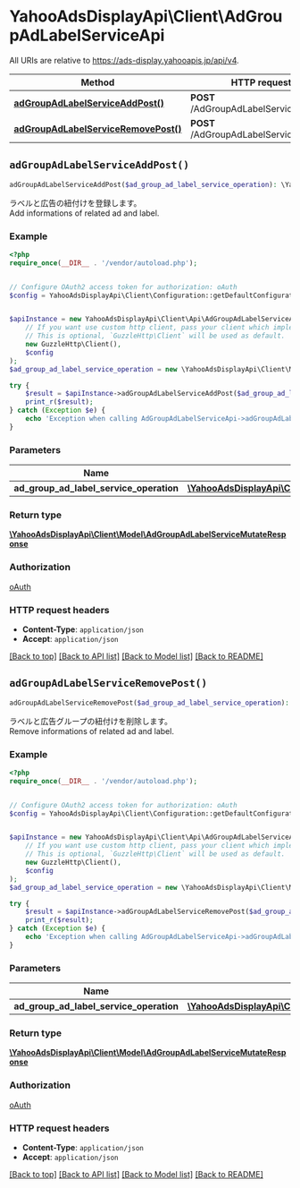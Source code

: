 # YahooAdsDisplayApi\Client\AdGroupAdLabelServiceApi

All URIs are relative to https://ads-display.yahooapis.jp/api/v4.

Method | HTTP request | Description
------------- | ------------- | -------------
[**adGroupAdLabelServiceAddPost()**](AdGroupAdLabelServiceApi.md#adGroupAdLabelServiceAddPost) | **POST** /AdGroupAdLabelService/add | 
[**adGroupAdLabelServiceRemovePost()**](AdGroupAdLabelServiceApi.md#adGroupAdLabelServiceRemovePost) | **POST** /AdGroupAdLabelService/remove | 


## `adGroupAdLabelServiceAddPost()`

```php
adGroupAdLabelServiceAddPost($ad_group_ad_label_service_operation): \YahooAdsDisplayApi\Client\Model\AdGroupAdLabelServiceMutateResponse
```



<div lang=\"ja\">ラベルと広告の紐付けを登録します。</div> <div lang=\"en\">Add informations of related ad and label.</div>

### Example

```php
<?php
require_once(__DIR__ . '/vendor/autoload.php');


// Configure OAuth2 access token for authorization: oAuth
$config = YahooAdsDisplayApi\Client\Configuration::getDefaultConfiguration()->setAccessToken('YOUR_ACCESS_TOKEN');


$apiInstance = new YahooAdsDisplayApi\Client\Api\AdGroupAdLabelServiceApi(
    // If you want use custom http client, pass your client which implements `GuzzleHttp\ClientInterface`.
    // This is optional, `GuzzleHttp\Client` will be used as default.
    new GuzzleHttp\Client(),
    $config
);
$ad_group_ad_label_service_operation = new \YahooAdsDisplayApi\Client\Model\AdGroupAdLabelServiceOperation(); // \YahooAdsDisplayApi\Client\Model\AdGroupAdLabelServiceOperation

try {
    $result = $apiInstance->adGroupAdLabelServiceAddPost($ad_group_ad_label_service_operation);
    print_r($result);
} catch (Exception $e) {
    echo 'Exception when calling AdGroupAdLabelServiceApi->adGroupAdLabelServiceAddPost: ', $e->getMessage(), PHP_EOL;
}
```

### Parameters

Name | Type | Description  | Notes
------------- | ------------- | ------------- | -------------
 **ad_group_ad_label_service_operation** | [**\YahooAdsDisplayApi\Client\Model\AdGroupAdLabelServiceOperation**](../Model/AdGroupAdLabelServiceOperation.md)|  | [optional]

### Return type

[**\YahooAdsDisplayApi\Client\Model\AdGroupAdLabelServiceMutateResponse**](../Model/AdGroupAdLabelServiceMutateResponse.md)

### Authorization

[oAuth](../../README.md#oAuth)

### HTTP request headers

- **Content-Type**: `application/json`
- **Accept**: `application/json`

[[Back to top]](#) [[Back to API list]](../../README.md#endpoints)
[[Back to Model list]](../../README.md#models)
[[Back to README]](../../README.md)

## `adGroupAdLabelServiceRemovePost()`

```php
adGroupAdLabelServiceRemovePost($ad_group_ad_label_service_operation): \YahooAdsDisplayApi\Client\Model\AdGroupAdLabelServiceMutateResponse
```



<div lang=\"ja\">ラベルと広告グループの紐付けを削除します。</div> <div lang=\"en\">Remove informations of related ad and label.</div>

### Example

```php
<?php
require_once(__DIR__ . '/vendor/autoload.php');


// Configure OAuth2 access token for authorization: oAuth
$config = YahooAdsDisplayApi\Client\Configuration::getDefaultConfiguration()->setAccessToken('YOUR_ACCESS_TOKEN');


$apiInstance = new YahooAdsDisplayApi\Client\Api\AdGroupAdLabelServiceApi(
    // If you want use custom http client, pass your client which implements `GuzzleHttp\ClientInterface`.
    // This is optional, `GuzzleHttp\Client` will be used as default.
    new GuzzleHttp\Client(),
    $config
);
$ad_group_ad_label_service_operation = new \YahooAdsDisplayApi\Client\Model\AdGroupAdLabelServiceOperation(); // \YahooAdsDisplayApi\Client\Model\AdGroupAdLabelServiceOperation

try {
    $result = $apiInstance->adGroupAdLabelServiceRemovePost($ad_group_ad_label_service_operation);
    print_r($result);
} catch (Exception $e) {
    echo 'Exception when calling AdGroupAdLabelServiceApi->adGroupAdLabelServiceRemovePost: ', $e->getMessage(), PHP_EOL;
}
```

### Parameters

Name | Type | Description  | Notes
------------- | ------------- | ------------- | -------------
 **ad_group_ad_label_service_operation** | [**\YahooAdsDisplayApi\Client\Model\AdGroupAdLabelServiceOperation**](../Model/AdGroupAdLabelServiceOperation.md)|  | [optional]

### Return type

[**\YahooAdsDisplayApi\Client\Model\AdGroupAdLabelServiceMutateResponse**](../Model/AdGroupAdLabelServiceMutateResponse.md)

### Authorization

[oAuth](../../README.md#oAuth)

### HTTP request headers

- **Content-Type**: `application/json`
- **Accept**: `application/json`

[[Back to top]](#) [[Back to API list]](../../README.md#endpoints)
[[Back to Model list]](../../README.md#models)
[[Back to README]](../../README.md)
